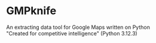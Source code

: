 # GMPknife
An extracting data tool for Google Maps written on Python<br>
"Created for competitive intelligence"
(Python 3.12.3)<br>
